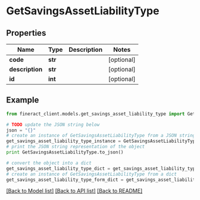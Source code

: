 # GetSavingsAssetLiabilityType


## Properties

Name | Type | Description | Notes
------------ | ------------- | ------------- | -------------
**code** | **str** |  | [optional] 
**description** | **str** |  | [optional] 
**id** | **int** |  | [optional] 

## Example

```python
from fineract_client.models.get_savings_asset_liability_type import GetSavingsAssetLiabilityType

# TODO update the JSON string below
json = "{}"
# create an instance of GetSavingsAssetLiabilityType from a JSON string
get_savings_asset_liability_type_instance = GetSavingsAssetLiabilityType.from_json(json)
# print the JSON string representation of the object
print GetSavingsAssetLiabilityType.to_json()

# convert the object into a dict
get_savings_asset_liability_type_dict = get_savings_asset_liability_type_instance.to_dict()
# create an instance of GetSavingsAssetLiabilityType from a dict
get_savings_asset_liability_type_form_dict = get_savings_asset_liability_type.from_dict(get_savings_asset_liability_type_dict)
```
[[Back to Model list]](../README.md#documentation-for-models) [[Back to API list]](../README.md#documentation-for-api-endpoints) [[Back to README]](../README.md)


